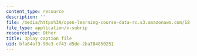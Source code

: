```yaml
---
content_type: resource
description: ''
file: /media/https%3A/open-learning-course-data-rc.s3.amazonaws.com/18-01sc-single-variable-calculus-fall-2010/bfa64af390e3cf43d5de2ba784850251_d484GRz9zjY.srt
file_type: application/x-subrip
resourcetype: Other
title: 3play caption file
uid: bfa64af3-90e3-cf43-d5de-2ba784850251
---
```

